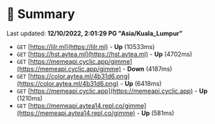 # 📖 Summary
Last updated: **12/10/2022, 2:01:29 PG "Asia/Kuala_Lumpur"**

- `GET` [https://lilr.ml](https://lilr.ml) - **Up** (10533ms)
- `GET` [https://hst.aytea.ml](https://hst.aytea.ml) - **Up** (4702ms)
- `GET` [https://memeapi.cyclic.app/gimme](https://memeapi.cyclic.app/gimme) - **Down** (4187ms)
- `GET` [https://color.aytea.ml/4b31d6.png](https://color.aytea.ml/4b31d6.png) - **Up** (6418ms)
- `GET` [https://memeapi.cyclic.app](https://memeapi.cyclic.app) - **Up** (1210ms)
- `GET` [https://memeapi.aytea14.repl.co/gimme](https://memeapi.aytea14.repl.co/gimme) - **Up** (581ms)
